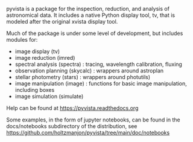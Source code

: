 
pyvista is a package for the inspection, reduction, and analysis
of astronomical data. It includes a native Python display tool, tv,
that is modeled after the original xvista display tool. 

Much of the package is under some level of development, but includes
modules for:

- image display (tv)
- image reduction (imred)
- spectral analysis (spectra) : tracing, wavelength calibration, fluxing
- observation planning (skycalc) : wrappers around astroplan
- stellar photometry (stars) : wrappers around photutils)
- image manipulation (image) : functions for basic image manipulation, including boxes
- image simulation (simulate)

Help can be found at https://pyvista.readthedocs.org

Some examples, in the form of jupyter notebooks, can be found
in the docs/notebooks subdirectory of the distribution, see
https://github.com/holtzmanjon/pyvista/tree/main/doc/notebooks



